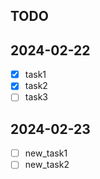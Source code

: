 ## TODO
## 2024-02-22
- [x] task1
- [x] task2
- [ ] task3

## 2024-02-23
- [ ] new_task1
- [ ] new_task2
